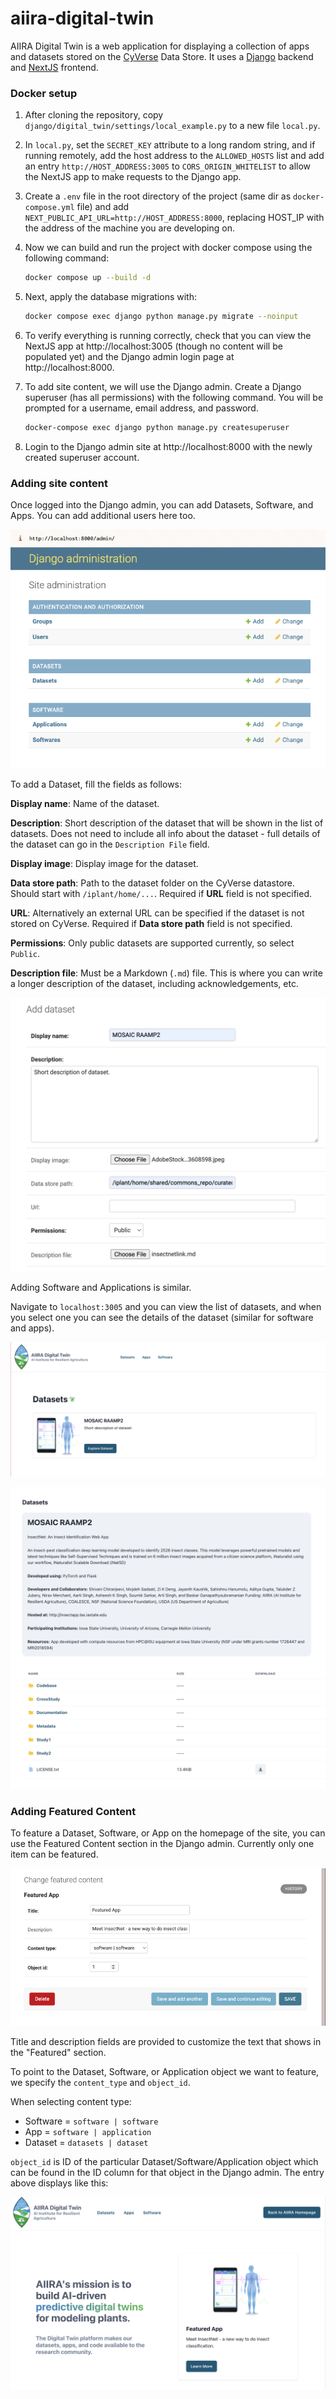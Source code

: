 # aiira-digital-twin

AIIRA Digital Twin is a web application for displaying a collection of apps and datasets stored on the [CyVerse](https://cyverse.org/) Data Store. It uses a [Django](https://www.djangoproject.com/) backend and [NextJS](https://nextjs.org/) frontend.

### Docker setup

1. After cloning the repository, copy `django/digital_twin/settings/local_example.py` to a new file `local.py`.
2. In `local.py`, set the `SECRET_KEY` attribute to a long random string, and if running remotely, add the host address to the `ALLOWED_HOSTS` list and add an entry `http://HOST_ADDRESS:3005` to `CORS_ORIGIN_WHITELIST` to allow the NextJS app to make requests to the Django app.
3. Create a `.env` file in the root directory of the project (same dir as `docker-compose.yml` file) and add `NEXT_PUBLIC_API_URL=http://HOST_ADDRESS:8000`, replacing HOST_IP with the address of the machine you are developing on.
4. Now we can build and run the project with docker compose using the following command:

   ```bash 
   docker compose up --build -d
   ```
5. Next, apply the database migrations with:

   ```bash
   docker compose exec django python manage.py migrate --noinput
   ```
6. To verify everything is running correctly, check that you can view the NextJS app at http://localhost:3005 (though no content will be populated yet) and the Django admin login page at http://localhost:8000.
7. To add site content, we will use the Django admin. Create a Django superuser (has all permissions) with the following command. You will be prompted for a username, email address, and password.

   ```bash
   docker-compose exec django python manage.py createsuperuser
   ```
8. Login to the Django admin site at http://localhost:8000 with the newly created superuser account. 


### Adding site content

Once logged into the Django admin, you can add Datasets, Software, and Apps. You can add additional users here too.

![Django admin](docs/media/django-admin.png)

To add a Dataset, fill the fields as follows:

**Display name**: Name of the dataset.

**Description**: Short description of the dataset that will be shown in the list of datasets. Does not need to include all info about the dataset - full details of the dataset can go in the `Description File` field.

**Display image**: Display image for the dataset.

**Data store path**: Path to the dataset folder on the CyVerse datastore.  Should start with `/iplant/home/...`. Required if **URL** field is not specified.

**URL**: Alternatively an external URL can be specified if the dataset is not stored on CyVerse. Required if  **Data store path** field is not specified.

**Permissions**: Only public datasets are supported currently, so select `Public`.

**Description file**: Must be a Markdown (`.md`) file.  This is where you can write a longer description of the dataset, including acknowledgements, etc.

![Add dataset](docs/media/add-dataset.png)

Adding Software and Applications is similar.

Navigate to `localhost:3005` and you can view the list of datasets, and when you select one you can see the details of the dataset (similar for software and apps).

![Dataset list](docs/media/datasets.png)

![Dataset list](docs/media/dataset-detail.png)


### Adding Featured Content

To feature a Dataset, Software, or App on the homepage of the site, you can use the Featured Content section in the Django admin.  Currently only one item can be featured.

![Featured content django admin](docs/media/featured-django.png)

Title and description fields are provided to customize the text that shows in the "Featured" section.

To point to the Dataset, Software, or Application object we want to feature, we specify the `content_type` and `object_id`.

When selecting content type: 
+ Software = `software | software`
+ App = `software | application`
+ Dataset = `datasets | dataset`

`object_id` is ID of the particular Dataset/Software/Application object which can be found in the ID column for that object in the Django admin. The entry above displays like this:

![Featured content django admin](docs/media/featured-next.png)


















